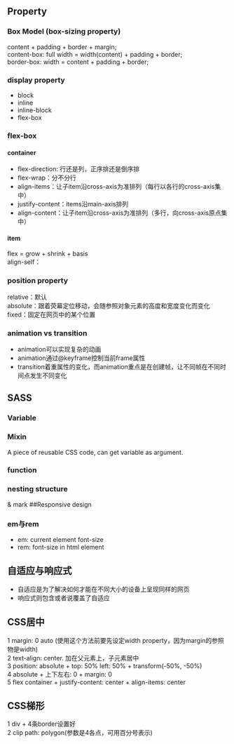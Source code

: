 ## Property
### Box Model (box-sizing property)
content + padding + border + margin;  
content-box: full width = width(content) + padding + border;  
border-box: width = content + padding + border;
### display property
- block  
- inline  
- inline-block  
- flex-box
### flex-box
#### container
- flex-direction: 行还是列，正序排还是倒序排  
- flex-wrap：分不分行  
- align-items：让子item沿cross-axis为准排列（每行以各行的cross-axis集中）
- justify-content：items沿main-axis排列  
- align-content：让子item沿cross-axis为准排列（多行，向cross-axis原点集中）
#### item
flex = grow + shrink + basis  
align-self：
### position property
relative：默认  
absolute：跟着荧幕定位移动，会随参照对象元素的高度和宽度变化而变化  
fixed：固定在网页中的某个位置
### animation vs transition
- animation可以实现复杂的动画
- animation通过@keyframe控制当前frame属性
- transition着重属性的变化，而animation重点是在创建帧，让不同帧在不同时间点发生不同变化
## SASS
### Variable
### Mixin
A piece of reusable CSS code, can get variable as argument.
### function
### nesting structure
& mark
##Responsive design
### em与rem
- em: current element font-size
- rem: font-size in html element
## 自适应与响应式
- 自适应是为了解决如何才能在不同大小的设备上呈现同样的网页
- 响应式则包含或者说覆盖了自适应
## CSS居中
1 margin: 0 auto (使用这个方法前要先设定width property，因为margin的参照物是width)  
2 text-align: center. 加在父元素上，子元素居中  
3 position: absolute + top: 50% left: 50% + transform(-50%, -50%)  
4 absolute + 上下左右: 0 + margin: 0  
5 flex container + justify-content: center + align-items: center
## CSS梯形
1 div + 4条border设置好  
2 clip path: polygon(参数是4各点，可用百分号表示)


